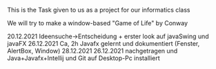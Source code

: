 This is the Task given to us as a 
project for our informatics class

We will try to make a window-based "Game of Life" by Conway


20.12.2021
Ideensuche->Entscheidung + erster look auf javaSwing und javaFX
26.12.2021
Ca, 2h Javafx gelernt und dokumentiert (Fenster, AlertBox, Window)
28.12.2021
26.12.2021 nachgetragen und Java+Javafx+Intellij und Git auf Desktop-Pc installiert

